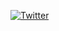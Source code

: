[![Twitter](https://badgen.net/badge/icon/twitter?icon=twitter&label)](https://twitter.com/sahashansira)
